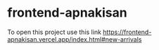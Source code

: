 # frontend-apnakisan
To open this project use this link
https://frontend-apnakisan.vercel.app/index.html#new-arrivals

